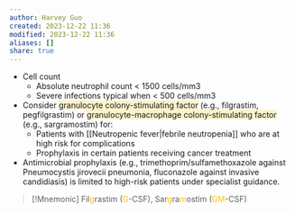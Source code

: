 ```yaml
---
author: Harvey Guo
created: 2023-12-22 11:36
modified: 2023-12-22 11:36
aliases: []
share: true
---
```

- Cell count
	- Absolute neutrophil count < 1500 cells/mm3
	- Severe infections typical when < 500 cells/mm3
- Consider <span style="background:rgba(240, 200, 0, 0.2)">granulocyte colony-stimulating factor</span> (e.g., filgrastim, pegfilgrastim) or <span style="background:rgba(240, 200, 0, 0.2)">granulocyte-macrophage colony-stimulating factor</span> (e.g., sargramostim) for:
	- Patients with [[Neutropenic fever|febrile neutropenia]] who are at high risk for complications 
	- Prophylaxis in certain patients receiving cancer treatment 
- Antimicrobial prophylaxis (e.g., trimethoprim/sulfamethoxazole against Pneumocystis jirovecii pneumonia, fluconazole against invasive candidiasis) is limited to high-risk patients under specialist guidance.
>[!Mnemonic] 
>Fil<font color="#ffc000">g</font>rastim (<font color="#ffc000">G</font>-CSF), Sar<font color="#ffc000">g</font>ra<font color="#ffc000">m</font>ostim (<font color="#ffc000">GM</font>-CSF)